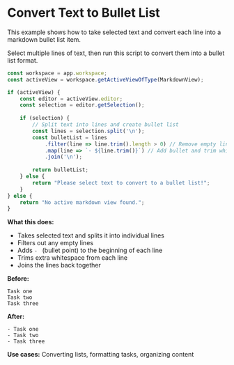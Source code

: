 # Convert Text to Bullet List

This example shows how to take selected text and convert each line into a markdown bullet list item.

Select multiple lines of text, then run this script to convert them into a bullet list format.

```javascript
const workspace = app.workspace;
const activeView = workspace.getActiveViewOfType(MarkdownView);

if (activeView) {
    const editor = activeView.editor;
    const selection = editor.getSelection();
    
    if (selection) {
        // Split text into lines and create bullet list
        const lines = selection.split('\n');
        const bulletList = lines
            .filter(line => line.trim().length > 0) // Remove empty lines
            .map(line => `- ${line.trim()}`) // Add bullet and trim whitespace
            .join('\n');
        
        return bulletList;
    } else {
        return "Please select text to convert to a bullet list!";
    }
} else {
    return "No active markdown view found.";
}
```

**What this does:**
- Takes selected text and splits it into individual lines
- Filters out any empty lines
- Adds `- ` (bullet point) to the beginning of each line
- Trims extra whitespace from each line
- Joins the lines back together

**Before:**
```
Task one
Task two
Task three
```

**After:**
```
- Task one
- Task two
- Task three
```

**Use cases:** Converting lists, formatting tasks, organizing content
